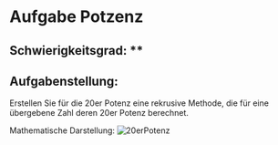 # Aufgabe Potzenz

## Schwierigkeitsgrad: **

## Aufgabenstellung:
Erstellen Sie für die 20er Potenz eine rekrusive Methode, die für eine übergebene Zahl deren 20er Potenz berechnet.

Mathematische Darstellung:
![20erPotenz](https://github.com/KlaraOppenheimerSchule/Einfuehrung_Programmieren_Uebungen/blob/main/Modul%20Rekursionen/%C3%9Cbungsaufgabe%2020erPotenz/20er%20Potenz.JPG)


